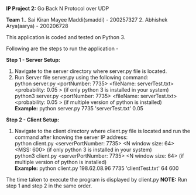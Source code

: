 **IP Project 2:**  Go Back N Protocol over UDP

**Team**
1.. Sai Kiran Mayee Maddi(smaddi) - 200257327
2. Abhishek Arya(aarya) - 200206728

This application is coded and tested on Python 3. 

Following are the steps to run the application -   

**Step 1 - Server Setup:**  <br/>
1. Navigate to the server directory where server.py file is located. <br/>
2. Run Server file server.py using the following command: <br/>
    python server.py <portNumber: 7735> <fileName: serverTest.txt>  <probability: 0.05 > (if only python 3 is installed in your system) <br/>
    python3 server.py <portNumber: 7735> <fileName: serverTest.txt> <probability: 0.05 >  (if multiple version of python is installed) <br/>
    **Example:** python server.py 7735 'serverTest.txt' 0.05 <br/>


**Step 2 - Client Setup:**  <br/>
1. Navigate to the client directory where client.py file is located and run the command after knowing the server IP address: <br/>
    python client.py <serverIP> <serverPortNumber: 7735> <fileName :clientTest.txt> <N window size: 64> <MSS: 600> (if only python 3 is installed in your system) <br/>
    python3 client.py <serverIP > <serverPortNumber: 7735> <fileName :clienttest.txt> <N window size: 64> <MSS :600> (if multiple version of python is installed) <br/>
    **Example:** python client.py 198.62.08.96 7735 'clientTest.txt' 64 600 <br/>

The time taken to execute the program is displayed by client.py
**NOTE:** Run step 1 and step 2 in the same order. 
